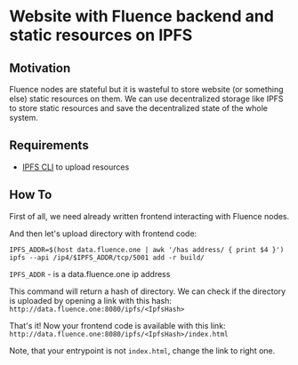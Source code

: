 # Website with Fluence backend and static resources on IPFS

## Motivation

Fluence nodes are stateful but it is wasteful to store website (or something else) static resources on them. We can use decentralized storage like IPFS to store static resources and save the decentralized state of the whole system. 

## Requirements

- [IPFS CLI](https://docs.ipfs.io/introduction/install/) to upload resources

## How To

First of all, we need already written frontend interacting with Fluence nodes.

And then let's upload directory with frontend code:
```
IPFS_ADDR=$(host data.fluence.one | awk '/has address/ { print $4 }')
ipfs --api /ip4/$IPFS_ADDR/tcp/5001 add -r build/
```
`IPFS_ADDR` - is a data.fluence.one ip address

This command will return a hash of directory. We can check if the directory is uploaded by opening a link with this hash: `http://data.fluence.one:8080/ipfs/<IpfsHash>`

That's it! Now your frontend code is available with this link: `http://data.fluence.one:8080/ipfs/<IpfsHash>/index.html`

Note, that your entrypoint is not `index.html`, change the link to right one. 